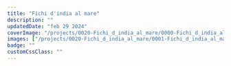 ```yaml
---
title: "Fichi d'india al mare"
description: ""
updatedDate: "feb 29 2024"
coverImage: "/projects/0020-Fichi_d_india_al_mare/0000-Fichi_d_india_al_mare_fichi_india_mare_frutta_merenda_tramonto_educazione_natura.jpg"
images: ["/projects/0020-Fichi_d_india_al_mare/0001-Fichi_d_india_al_mare_fichi_india_mare_frutta_merenda_tramonto_educazione_natura.jpg","/projects/0020-Fichi_d_india_al_mare/0002-Fichi_d_india_al_mare_fichi_india_mare_frutta_merenda_tramonto_educazione_natura.jpg","/projects/0020-Fichi_d_india_al_mare/0003-Fichi_d_india_al_mare_fichi_india_mare_frutta_merenda_tramonto_educazione_natura.jpg","/projects/0020-Fichi_d_india_al_mare/0004-Fichi_d_india_al_mare_fichi_india_mare_frutta_merenda_tramonto_educazione_natura.jpg","/projects/0020-Fichi_d_india_al_mare/0005-Fichi_d_india_al_mare_fichi_india_mare_frutta_merenda_tramonto_educazione_natura.jpg","/projects/0020-Fichi_d_india_al_mare/0006-Fichi_d_india_al_mare_fichi_india_mare_frutta_merenda_tramonto_educazione_natura.jpg","/projects/0020-Fichi_d_india_al_mare/0007-Fichi_d_india_al_mare_fichi_india_mare_frutta_merenda_tramonto_educazione_natura.jpg","/projects/0020-Fichi_d_india_al_mare/0008-Fichi_d_india_al_mare_fichi_india_mare_frutta_merenda_tramonto_educazione_natura.jpg","/projects/0020-Fichi_d_india_al_mare/0009-Fichi_d_india_al_mare_fichi_india_mare_frutta_merenda_tramonto_educazione_natura.jpg","/projects/0020-Fichi_d_india_al_mare/0010-Fichi_d_india_al_mare_fichi_india_mare_frutta_merenda_tramonto_educazione_natura.jpg","/projects/0020-Fichi_d_india_al_mare/0011-Fichi_d_india_al_mare_fichi_india_mare_frutta_merenda_tramonto_educazione_natura.jpg","/projects/0020-Fichi_d_india_al_mare/0012-Fichi_d_india_al_mare_fichi_india_mare_frutta_merenda_tramonto_educazione_natura.jpg","/projects/0020-Fichi_d_india_al_mare/0013-Fichi_d_india_al_mare_fichi_india_mare_frutta_merenda_tramonto_educazione_natura.jpg","/projects/0020-Fichi_d_india_al_mare/0014-Fichi_d_india_al_mare_fichi_india_mare_frutta_merenda_tramonto_educazione_natura.jpg","/projects/0020-Fichi_d_india_al_mare/0015-Fichi_d_india_al_mare_fichi_india_mare_frutta_merenda_tramonto_educazione_natura.jpg","/projects/0020-Fichi_d_india_al_mare/0016-Fichi_d_india_al_mare_fichi_india_mare_frutta_merenda_tramonto_educazione_natura.jpg","/projects/0020-Fichi_d_india_al_mare/0017-Fichi_d_india_al_mare_fichi_india_mare_frutta_merenda_tramonto_educazione_natura.jpg","/projects/0020-Fichi_d_india_al_mare/0018-Fichi_d_india_al_mare_fichi_india_mare_frutta_merenda_tramonto_educazione_natura.jpg","/projects/0020-Fichi_d_india_al_mare/0019-Fichi_d_india_al_mare_fichi_india_mare_frutta_merenda_tramonto_educazione_natura.jpg","/projects/0020-Fichi_d_india_al_mare/0020-Fichi_d_india_al_mare_fichi_india_mare_frutta_merenda_tramonto_educazione_natura.jpg","/projects/0020-Fichi_d_india_al_mare/0021-Fichi_d_india_al_mare_fichi_india_mare_frutta_merenda_tramonto_educazione_natura.jpg"]
badge: ""
customCssClass: ""
---
```



